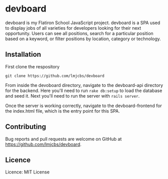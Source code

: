 # devboard

devboard is my Flatiron School JavaScript project. devboard is a SPA used to display jobs of all varieties for developers looking for their next opportunity. Users can see all positions, search for a particular position based on a keyword, or filter positions by location, category or technology.

## Installation

First clone the respository 
```
git clone https://github.com/lmjcbs/devboard

```
From inside the devoboard directory, navigate to the devboard-api directory for the backend.
Here you'll need to run `rake db:setup` to load the database and seed it.
Next you'll need to run the server with `rails server`.

Once the server is working correctly, navigate to the devboard-frontend for the index.html file, which is the entry point for this SPA.

## Contributing

Bug reports and pull requests are welcome on GitHub at https://github.com/lmjcbs/devboard.

## Licence

Licence: MIT License